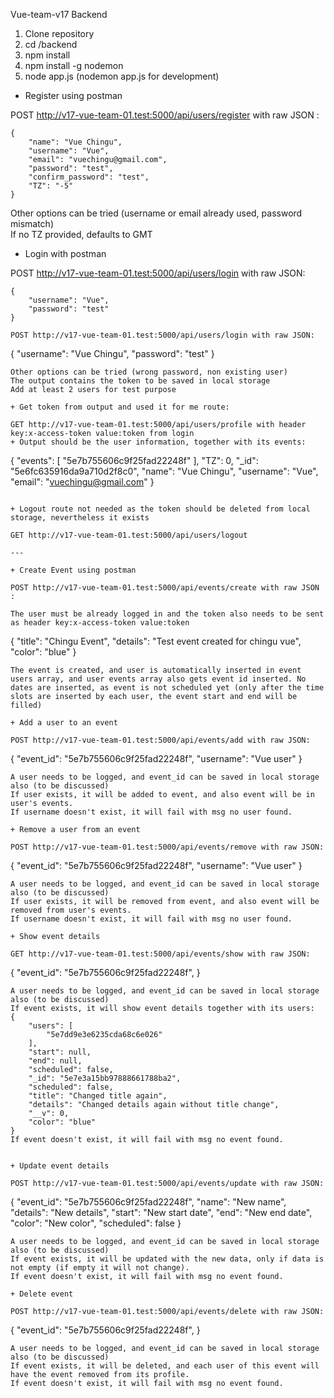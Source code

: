 Vue-team-v17 Backend

1. Clone repository
2. cd /backend
3. npm install
4. npm install -g nodemon
5. node app.js (nodemon app.js for development)


+ Register using postman

POST http://v17-vue-team-01.test:5000/api/users/register with raw JSON :
```
{
    "name": "Vue Chingu",
    "username": "Vue",
    "email": "vuechingu@gmail.com",
    "password": "test",
    "confirm_password": "test",
    "TZ": "-5"
}
```
Other options can be tried (username or email already used, password mismatch)  
If no TZ provided, defaults to GMT

+ Login with postman

POST http://v17-vue-team-01.test:5000/api/users/login with raw JSON:
```
{
	"username": "Vue",
	"password": "test"
}

POST http://v17-vue-team-01.test:5000/api/users/login with raw JSON:
```
{
	"username": "Vue Chingu",
	"password": "test"
}
```
Other options can be tried (wrong password, non existing user)  
The output contains the token to be saved in local storage
Add at least 2 users for test purpose

+ Get token from output and used it for me route:

GET http://v17-vue-team-01.test:5000/api/users/profile with header key:x-access-token value:token from login
+ Output should be the user information, together with its events:
```
{
    "events": [
        "5e7b755606c9f25fad22248f"
    ],
    "TZ": 0,
    "_id": "5e6fc635916da9a710d2f8c0",
    "name": "Vue Chingu",
    "username": "Vue",
    "email": "vuechingu@gmail.com"
}
```

+ Logout route not needed as the token should be deleted from local storage, nevertheless it exists

GET http://v17-vue-team-01.test:5000/api/users/logout

---

+ Create Event using postman

POST http://v17-vue-team-01.test:5000/api/events/create with raw JSON :  

The user must be already logged in and the token also needs to be sent as header key:x-access-token value:token
```
{
	"title": "Chingu Event",
	"details": "Test event created for chingu vue",
    "color": "blue"
}
```
The event is created, and user is automatically inserted in event users array, and user events array also gets event id inserted. No dates are inserted, as event is not scheduled yet (only after the time slots are inserted by each user, the event start and end will be filled)

+ Add a user to an event

POST http://v17-vue-team-01.test:5000/api/events/add with raw JSON:
```
{
    "event_id": "5e7b755606c9f25fad22248f",
    "username": "Vue user"
}
```
A user needs to be logged, and event_id can be saved in local storage also (to be discussed)
If user exists, it will be added to event, and also event will be in user's events.  
If username doesn't exist, it will fail with msg no user found.

+ Remove a user from an event

POST http://v17-vue-team-01.test:5000/api/events/remove with raw JSON:
```
{
    "event_id": "5e7b755606c9f25fad22248f",
    "username": "Vue user"
}
```
A user needs to be logged, and event_id can be saved in local storage also (to be discussed)
If user exists, it will be removed from event, and also event will be removed from user's events.  
If username doesn't exist, it will fail with msg no user found.

+ Show event details

GET http://v17-vue-team-01.test:5000/api/events/show with raw JSON:
```
{
    "event_id": "5e7b755606c9f25fad22248f",
}
```
A user needs to be logged, and event_id can be saved in local storage also (to be discussed)
If event exists, it will show event details together with its users:
{
    "users": [
        "5e7dd9e3e6235cda68c6e026"
    ],
    "start": null,
    "end": null,
    "scheduled": false,
    "_id": "5e7e3a15bb97888661788ba2",
    "scheduled": false,
    "title": "Changed title again",
    "details": "Changed details again without title change",
    "__v": 0,
    "color": "blue"
}
If event doesn't exist, it will fail with msg no event found.


+ Update event details

POST http://v17-vue-team-01.test:5000/api/events/update with raw JSON:
```
{
    "event_id": "5e7b755606c9f25fad22248f",
    "name": "New name",
    "details": "New details",
    "start": "New start date",
    "end": "New end date",
    "color": "New color",
    "scheduled": false
}
```
A user needs to be logged, and event_id can be saved in local storage also (to be discussed)
If event exists, it will be updated with the new data, only if data is not empty (if empty it will not change). 
If event doesn't exist, it will fail with msg no event found.

+ Delete event

POST http://v17-vue-team-01.test:5000/api/events/delete with raw JSON:
```
{
    "event_id": "5e7b755606c9f25fad22248f",
}
```
A user needs to be logged, and event_id can be saved in local storage also (to be discussed)
If event exists, it will be deleted, and each user of this event will have the event removed from its profile.  
If event doesn't exist, it will fail with msg no event found.

